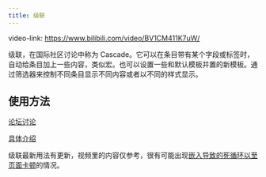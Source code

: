 ```yaml
---
title: 级联
---
```


video-link: <https://www.bilibili.com/video/BV1CM411K7uW/>

级联，在国际社区讨论中称为 Cascade。它可以在条目带有某个字段或标签时，自动给条目加上一些内容，类似宏。也可以设置一些和默认模板并置的新模板。通过筛选器来控制不同条目显示不同内容或者以不同的样式显示。

## 使用方法

[论坛讨论](https://talk.tiddlywiki.org/t/how-to-add-a-new-template-body-cascade/3188)

<!--我这里用我的网站内容来介绍，因为要把里面的内容转移过来挺麻烦，就给个链接了--->
[具体介绍](https://dongrentianyu.github.io/WENAI/#%E7%BA%A7%E8%81%94)

级联最新用法有更新，视频里的内容仅参考，很有可能出现[嵌入导致的死循环以至页面卡顿](#%E5%B5%8C%E5%85%A5%E5%AF%BC%E8%87%B4%E7%9A%84%E6%AD%BB%E5%BE%AA%E7%8E%AF%E4%BB%A5%E8%87%B3%E9%A1%B5%E9%9D%A2%E5%8D%A1%E9%A1%BF)的情况。